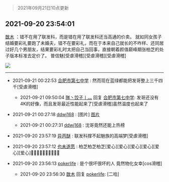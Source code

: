 > 2021年09月21日10点更新
<link rel="stylesheet" href="https://cdn.jsdelivr.net/gh/taotie6/sampleJSON@main/css/photo_show.css">
<meta name="referrer" content="no-referrer" />


 ## 2021-09-20 23:54:01 

 [㪚木](https://www.coolapk.com/feed/30138575?shareKey=NzY5ZTE3ODViZTI4NjE0OGIwOGM~) ：错不在用了联发科，而是错在用了联发科还当高通的价卖。
就如同女孩子结婚要彩礼要跑了未婚夫，错不在要彩礼，而在于本来自己就长的不咋样、还同居过好几个男朋友，结果要彩礼时太把自己当回事，直接朝着颜值巅峰期张柏芝的处子版本标准去定价了。
普信魅[受虐滑稽][受虐滑稽][受虐滑稽] 

<div class="album">
<img class="img-item" src="http://image.coolapk.com/feed/2020/0410/08/1081091_b9edf756_8970_3705@300x263.gif" />
</div>

 ------- 

- 2021-09-21 00:22:53 [合肥市第七中学](uid=3597151) : 然而现在蓝绿都能把发哥整上三千四千[受虐滑稽] 

    - 2021-09-21 09:50:04 [隊丶饺子丨灬](uid=1473276) 回复 [合肥市第七中学](uid=3597151): 发哥还没有4K的好像，而且发哥最近性能起来了[受虐滑稽]虽然温度也起来了 

- 2021-09-21 00:27:18 [ddwj168](uid=14348958) : [图片] [图片](http://image.coolapk.com/feed/2021/0921/00/14348958_5237_288@750x1334.jpg)

    - 2021-09-21 00:27:31 [ddwj168](uid=14348958) : 沈哥竟然还能上热榜 

- 2021-09-20 23:57:19 [异丙醚](uid=770992) : 联发科撑不起魅族的高端梦[受虐滑稽] 

- 2021-09-20 23:57:12 [也未遂愿](uid=3056500) : 柏芝柏芝柏芝[爱心][爱心][爱心][爱心][爱心][爱心]🤤🤤🤤🤤🤤🤤🤤😍😍😍 

- 2021-09-20 23:56:13 [pokerlife](uid=575409) : 是个很坏很坏的人 竟然物化女幸[cos滑稽] 

    - 2021-09-20 23:56:30 [㪚木](uid=1081091) 回复 [pokerlife](uid=575409): [二哈] 

